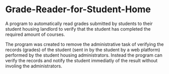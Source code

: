 # Grade-Reader-for-Student-Home
A program to automatically read grades submitted by students to their student housing landlord to verify that the student has completed the required amount of courses.

The program was created to remove the administrative task of verifying the records (grades) of the student (sent in by the student by a web platform) performed by the student housing administrators. Instead the program can verify the records and notify the student immediatly of the result without involing the administrators. 
